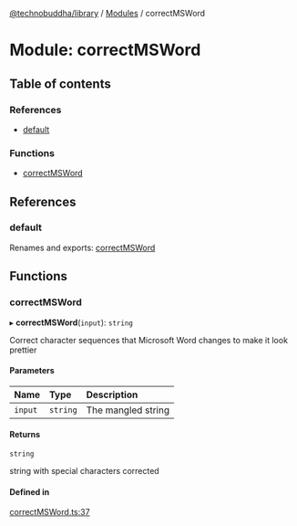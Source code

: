 [@technobuddha/library](../../README.md) / [Modules](../Modules.md) / correctMSWord

# Module: correctMSWord

## Table of contents

### References

- [default](correctMSWord.md#default)

### Functions

- [correctMSWord](correctMSWord.md#correctmsword)

## References

### default

Renames and exports: [correctMSWord](correctMSWord.md#correctmsword)

## Functions

### correctMSWord

▸ **correctMSWord**(`input`): `string`

Correct character sequences that Microsoft Word changes to make it look prettier

#### Parameters

| Name | Type | Description |
| :------ | :------ | :------ |
| `input` | `string` | The mangled string |

#### Returns

`string`

string with special characters corrected

#### Defined in

[correctMSWord.ts:37](../../src/correctMSWord.ts#L37)
